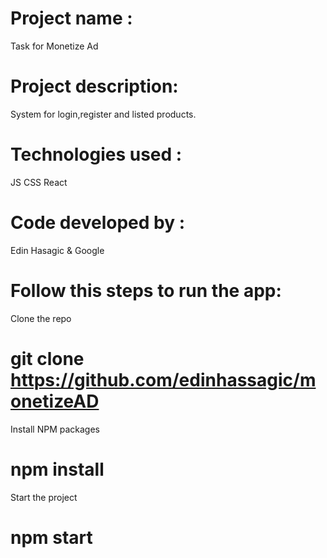 # Project name : 
Task for Monetize Ad

# Project description: 
System for login,register and listed products.

# Technologies used : 
JS
CSS
React

# Code developed by : 
Edin Hasagic & Google





# Follow this steps to run the app:

Clone the repo
# git clone https://github.com/edinhassagic/monetizeAD
Install NPM packages
# npm install
Start the project 
# npm start



